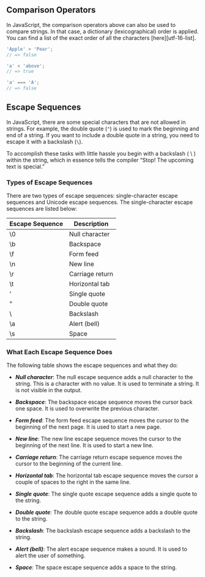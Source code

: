 ## Comparison Operators
In JavaScript, the comparison operators above can also be used to compare strings.
In that case, a dictionary (lexicographical) order is applied.
You can find a list of the exact order of all the characters [here][utf-16-list].

```javascript
'Apple' > 'Pear';
// => false

'a' < 'above';
// => true

'a' === 'A';
// => false
```

## Escape Sequences

In JavaScript, there are some special characters that are not allowed in strings.
For example, the double quote (`"`) is used to mark the beginning and end of a string.
If you want to include a double quote in a string, you need to escape it with a backslash (`\`).

To accomplish these tasks with little hassle you begin with a backslash ( \ ) within the string, which in essence tells the compiler “Stop! The upcoming text is special.”

### Types of Escape Sequences

There are two types of escape sequences: single-character escape sequences and Unicode escape sequences. The single-character escape sequences are listed below: 

| Escape Sequence | Description |
| --- | --- |
| \0 | Null character |
| \b | Backspace |
| \f | Form feed |
| \n | New line |
| \r | Carriage return |
| \t | Horizontal tab |
| \' | Single quote |
| \" | Double quote |
| \\ | Backslash |
| \a | Alert (bell) |
| \s | Space |

### What Each Escape Sequence Does

The following table shows the escape sequences and what they do:

* ***Null character***: The null escape sequence adds a null character to the string. This is a character with no value. It is used to terminate a string. It is not visible in the output.

* ***Backspace***: The backspace escape sequence moves the cursor back one space. It is used to overwrite the previous character.

* ***Form feed***: The form feed escape sequence moves the cursor to the beginning of the next page. It is used to start a new page.

* ***New line***: The new line escape sequence moves the cursor to the beginning of the next line. It is used to start a new line.

* ***Carriage return***: The carriage return escape sequence moves the cursor to the beginning of the current line.

* ***Horizontal tab***: The horizontal tab escape sequence moves the cursor a couple of spaces to the right in the same line.

* ***Single quote***: The single quote escape sequence adds a single quote to the string.

* ***Double quote***: The double quote escape sequence adds a double quote to the string.

* ***Backslash***: The backslash escape sequence adds a backslash to the string.

* ***Alert (bell)***: The alert escape sequence makes a sound. It is used to alert the user of something.

* ***Space***: The space escape sequence adds a space to the string.

